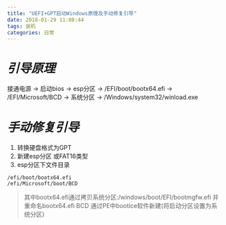 ```yaml
---
title: "UEFI+GPT启动Windows原理及手动修复引导"
date: 2018-01-29 11:08:44
tags: 装机
categories: 日常
---
```

# ***引导原理***
接通电源 → 启动bios → esp分区 → /EFI/boot/bootx64.efi →   
/EFI/Microsoft/BCD → 系统分区 → /Windows/system32/winload.exe

# ***手动修复引导***
1. 转换硬盘格式为GPT
2. 新建esp分区 或FAT16类型
3. esp分区下文件目录
```
/efi/boot/bootx64.efi
/efi/Microsoft/boot/BCD
``` 
>其中bootx64.efi通过拷贝系统分区:/windows/boot/EFI/bootmgfw.efi 并重命名bootx64.efi  BCD 通过PE中bootice软件新建(将启动分区设置为系统分区)
